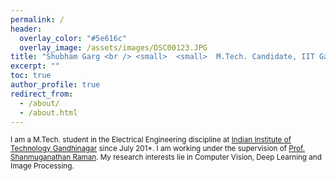 ```yaml
---
permalink: /
header:
  overlay_color: "#5e616c"
  overlay_image: /assets/images/DSC00123.JPG
title: "Shubham Garg <br /> <small>  <small>  M.Tech. Candidate, IIT Gandhinagar <small> <br /> Computer Vision | Deep Learning |Image Processing <small> <small> "
excerpt: ""
toc: true
author_profile: true
redirect_from: 
  - /about/
  - /about.html
---
```

<small> I am a M.Tech. student in the Electrical Engineering discipline at [Indian Institute of Technology Gandhinagar](https://www.iitgn.ac.in/) since July 201*. I am working under the supervision of [Prof. Shanmuganathan Raman](http://people.iitgn.ac.in/~shanmuga/index.html). My research interests lie in Computer Vision, Deep Learning and Image Processing. 
<!-- My Ph.D. thesis is closely related to the tasks which involve moving objects present in videos or images captured from different view-points. I am actively working with deep neural networks for videos and image sequences. I have experience of working with convolutional neural networks, recurrent neural networks, and generative adversarial networks. In my research works, I utilize the information provided by the moving regions present in videos or multi-view image sequences to solve problems like action recognition, dynamic object detection, and image sequencing. I also explore the advantages of using multiple images of a scene over a single image. -->
  
<!-- <h3> News and Highlights</h3> 





<h3> Education</h3> 

- <small> M.Tech., Electrical Engineering, [Indian Institute of Technology Gandhinagar](https://www.iitgn.ac.in/), July'18-Present.
- <small> B.Tech., Electronic and Telecommunication Engineering, [Shri Govindram Seksaria Institute of Technology and Science,Indore, M.P.](http://www.sgsits.ac.in/), July'14-May'18.



